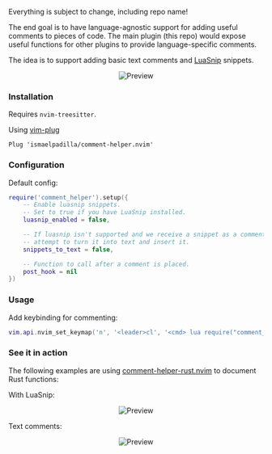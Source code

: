 Everything is subject to change, including repo name!

The end goal is to have language-agnostic support for adding useful comments to pieces of code. The main plugin (this repo) would expose useful functions for other plugins to provide language-specific comments.

The idea is to support adding basic text comments and [LuaSnip](https://github.com/L3MON4D3/LuaSnip) snippets.

<p align="center">
  <img alt="Preview" src="https://i.imgur.com/7k7ofRb.gif">
</p>

### Installation

Requires `nvim-treesitter`.

Using [vim-plug](https://github.com/junegunn/vim-plug)

```viml
Plug 'ismaelpadilla/comment-helper.nvim'
```

### Configuration

Default config: 
```lua
require('comment_helper').setup({
    -- Enable luasnip snippets.
    -- Set to true if you have LuaSnip installed.
    luasnip_enabled = false,

    -- If luasnip isn't supported and we receive a snippet as a comment,
    -- attempt to turn it into text and insert it.
    snippets_to_text = false,

    -- Function to call after a comment is placed.
    post_hook = nil
})
```

### Usage

Add keybinding for commenting:

```lua
vim.api.nvim_set_keymap('n', '<leader>cl', '<cmd> lua require("comment_helper").comment_line()<CR>', {})
```
### See it in action

The following examples are using [comment-helper-rust.nvim](https://github.com/ismaelpadilla/comment-helper-rust.nvim) to document Rust functions:

With LuaSnip:
<p align="center">
  <img alt="Preview" src="https://i.imgur.com/7k7ofRb.gif">
</p>

Text comments:
<p align="center">
  <img alt="Preview" src="https://i.imgur.com/Skz8fDc.gif">
</p>

